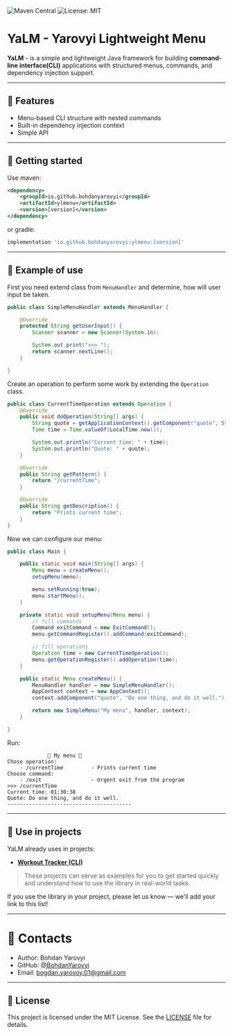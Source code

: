 ![Maven Central](https://img.shields.io/maven-central/v/io.github.bohdanyarovyi/ylmenu)
![License: MIT](https://img.shields.io/badge/License-MIT-yellow.svg)

# YaLM - Yarovyi Lightweight Menu
**YaLM** - is a simple and lightweight Java framework for building **command-line interface(CLI)** applications
with structured menus, commands, and dependency injection support.

---

## 🌟 Features 
- Menu-based CLI structure with nested commands
- Built-in dependency injection context
- Simple API

---

## 🚀 Getting started 
Use maven:
```xml
<dependency>
    <groupId>io.github.bohdanyarovyi</groupId> 
    <artifactId>ylmenu</artifactId>
    <version>[version]</version>
</dependency>
```
or gradle:
```groovy
implementation 'io.github.bohdanyarovyi:ylmenu:[version]'
```

---

## 🧩 Example of use
First you need extend class from `MenuHandler` and determine, how will user input be taken.
```java
public class SimpleMenuHandler extends MenuHandler {

    @Override
    protected String getUserInput() {
        Scanner scanner = new Scanner(System.in);

        System.out.print(">>> ");
        return scanner.nextLine();
    }

}
```

Create an operation to perform some work by extending the `Operation` class.
```java
public class CurrentTimeOperation extends Operation {
    @Override
    public void doOperation(String[] args) {
        String quote = getApplicationContext().getComponent("quote", String.class);
        Time time = Time.valueOf(LocalTime.now());

        System.out.println("Current time: " + time);
        System.out.println("Quote: " + quote);
    }

    @Override
    public String getPattern() {
        return "/currentTime";
    }

    @Override
    public String getDescription() {
        return "Prints current time";
    }
}
```

Now we can configure our menu:
```java
public class Main {

    public static void main(String[] args) {
        Menu menu = createMenu();
        setupMenu(menu);

        menu.setRunning(true);
        menu.startMenu();
    }

    private static void setupMenu(Menu menu) {
        // fill commands
        Command exitCommand = new ExitCommand();
        menu.getCommandRegister().addCommand(exitCommand);

        // fill operations
        Operation time = new CurrentTimeOperation();
        menu.getOperationRegister().addOperation(time);
    }

    public static Menu createMenu() {
        MenuHandler handler = new SimpleMenuHandler();
        AppContext context = new AppContext();
        context.addComponent("quote", "Do one thing, and do it well.");

        return new SimpleMenu("My menu", handler, context);
    }

}
```

Run:
```shell
             📑 My menu 📑             
Chose operation:
    - /currentTime         - Prints current time 
Choose command:
    - /exit                - Urgent exit from the program 
>>> /currentTime
Current time: 01:30:38
Quote: Do one thing, and do it well.
----------------------------------------
```

---

## 💎 Use in projects
YaLM already uses in projects:
- [**Workout Tracker (CLI)**](https://github.com/BohdanYarovyi/workout-cli)
  
> These projects can serve as examples for you to get started quickly and understand how to use the library in real-world tasks.

If you use the library in your project, please let us know — we'll add your link to this list!

---

# 🪪 Contacts
- Author: Bohdan Yarovyi
- GitHub: [@BohdanYarovyi](https://github.com/BohdanYarovyi)
- Email: bogdan.yarovoy.01@gmail.com

---

## 📄 License
This project is licensed under the MIT License. See the [LICENSE](LICENSE) file for details.

